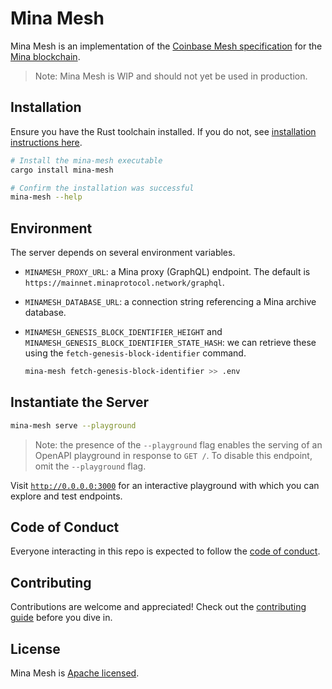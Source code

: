 # Mina Mesh

Mina Mesh is an implementation of the
[Coinbase Mesh specification](https://docs.cdp.coinbase.com/mesh/docs/welcome) for the
[Mina blockchain](https://minaprotocol.com/).

> Note: Mina Mesh is WIP and should not yet be used in production.

## Installation

Ensure you have the Rust toolchain installed. If you do not, see
[installation instructions here](https://www.rust-lang.org/tools/install).

```sh
# Install the mina-mesh executable
cargo install mina-mesh

# Confirm the installation was successful
mina-mesh --help
```

## Environment

The server depends on several environment variables.

- `MINAMESH_PROXY_URL`: a Mina proxy (GraphQL) endpoint. The default is
  `https://mainnet.minaprotocol.network/graphql`.
- `MINAMESH_DATABASE_URL`: a connection string referencing a Mina archive database.
- `MINAMESH_GENESIS_BLOCK_IDENTIFIER_HEIGHT` and `MINAMESH_GENESIS_BLOCK_IDENTIFIER_STATE_HASH`: we
  can retrieve these using the `fetch-genesis-block-identifier` command.

  ```sh
  mina-mesh fetch-genesis-block-identifier >> .env
  ```

## Instantiate the Server

```sh
mina-mesh serve --playground
```

> Note: the presence of the `--playground` flag enables the serving of an OpenAPI playground in
> response to `GET /`. To disable this endpoint, omit the `--playground` flag.

Visit [`http://0.0.0.0:3000`](http://0.0.0.0:3000) for an interactive playground with which you can
explore and test endpoints.

## Code of Conduct

Everyone interacting in this repo is expected to follow the [code of conduct](CODE_OF_CONDUCT.md).

## Contributing

Contributions are welcome and appreciated! Check out the [contributing guide](CONTRIBUTING.md)
before you dive in.

## License

Mina Mesh is [Apache licensed](LICENSE).
